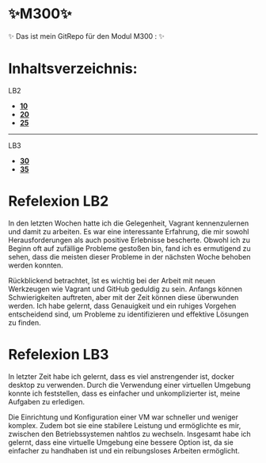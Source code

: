 # :sparkles:M300:sparkles:
:sparkles: Das ist mein GitRepo für den Modul M300 : :sparkles:
# Inhaltsverzeichnis:
LB2
  - [__10__](https://github.com/aurora150/M300/tree/main/_10_)
  - [__20__](https://github.com/aurora150/M300/tree/main/_20_)
  - [__25__](https://github.com/aurora150/M300/tree/main/_25_)
----------------------------
LB3
  - [__30__](https://github.com/aurora150/M300/tree/main/_30_)
  - [__35__](https://github.com/aurora150/M300/tree/main/_35_)

  
# Refelexion LB2
In den letzten Wochen hatte ich die Gelegenheit, Vagrant kennenzulernen und damit zu arbeiten. Es war eine interessante Erfahrung, die mir sowohl Herausforderungen als auch positive Erlebnisse bescherte. Obwohl ich zu Beginn oft auf zufällige Probleme gestoßen bin, fand ich es ermutigend zu sehen, dass die meisten dieser Probleme in der nächsten Woche behoben werden konnten.

Rückblickend betrachtet, îst es wichtig  bei der Arbeit mit neuen Werkzeugen wie Vagrant und GitHub geduldig zu sein. Anfangs können Schwierigkeiten auftreten, aber mit der Zeit können diese überwunden werden. Ich habe gelernt, dass Genauigkeit und ein ruhiges Vorgehen entscheidend sind, um Probleme zu identifizieren und effektive Lösungen zu finden.
# Refelexion LB3
In letzter Zeit habe ich gelernt, dass es viel anstrengender ist, docker desktop zu verwenden. Durch die Verwendung einer virtuellen Umgebung konnte ich feststellen, dass es einfacher und unkomplizierter ist, meine Aufgaben zu erledigen. 

Die Einrichtung und Konfiguration einer VM war schneller und weniger komplex. Zudem bot sie eine stabilere Leistung und ermöglichte es mir, zwischen den Betriebssystemen nahtlos zu wechseln. Insgesamt habe ich gelernt, dass eine virtuelle Umgebung eine bessere Option ist, da sie einfacher zu handhaben ist und ein reibungsloses Arbeiten ermöglicht.
